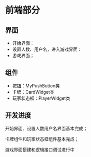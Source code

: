 # 前端部分

## 界面

- 开始界面：
- 设置人数、用户名，进入游戏界面：
- 游戏界面；

## 组件

- 按钮：MyPushButton类
- 卡牌：CardWidget类
- 玩家状态框：PlayerWidget类

## 开发进度

开始界面、设置人数用户名界面基本完成；

卡牌组件和玩家状态框组件基本完成；

游戏界面搭建和逻辑接口调试进行中